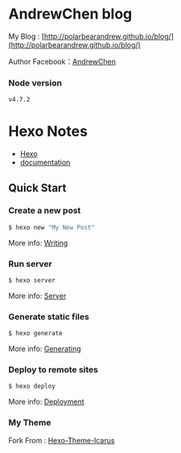# AndrewChen blog

My Blog : [http://polarbearandrew.github.io/blog/](http://polarbearandrew.github.io/blog/)

Author Facebook：[AndrewChen](https://www.facebook.com)

### Node version

```
v4.7.2
```

# Hexo Notes

* [Hexo](http://hexo.io/)
* [documentation](http://hexo.io/docs/)

## Quick Start

### Create a new post

``` bash
$ hexo new "My New Post"
```

More info: [Writing](http://hexo.io/docs/writing.html)

### Run server

``` bash
$ hexo server
```

More info: [Server](http://hexo.io/docs/server.html)

### Generate static files

``` bash
$ hexo generate
```

More info: [Generating](http://hexo.io/docs/generating.html)

### Deploy to remote sites

``` bash
$ hexo deploy
```

More info: [Deployment](http://hexo.io/docs/deployment.html)

### My Theme

Fork From : [Hexo-Theme-Icarus](https://github.com/ppoffice/hexo-theme-icarus)
